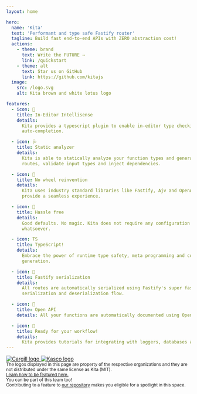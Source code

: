 ```yaml
---
layout: home

hero:
  name: 'Kita'
  text: 'Performant and type safe Fastify router'
  tagline: Build fast end-to-end APIs with ZERO abstraction cost!
  actions:
    - theme: brand
      text: Write the FUTURE →
      link: /quickstart
    - theme: alt
      text: Star us on GitHub
      link: https://github.com/kitajs
  image:
    src: /logo.svg
    alt: Kita brown and white lotus logo

features:
  - icon: 🔎
    title: In-Editor Intellisense
    details:
      Kita provides a typescript plugin to enable in-editor type checking and
      auto-completion.

  - icon: 🩺
    title: Static analyzer
    details:
      Kita is able to statically analyze your function types and generate
      routes, validate input types and inject dependencies.

  - icon: 🛞
    title: No wheel reinvention
    details:
      Kita uses industry standard libraries like Fastify, Ajv and OpenAPI to
      provide a seamless experience.

  - icon: 🧩
    title: Hassle free
    details:
      Good defaults. No magic. Kita does not require any configuration
      whatsoever.

  - icon: TS
    title: TypeScript!
    details:
      Embrace the power of runtime type safety, meta programming and code
      generation.

  - icon: 🚀
    title: Fastify serialization
    details:
      All routes are automatically serialized using Fastify's super fast
      serialization and deserialization flow.

  - icon: 📖
    title: Open API
    details: All your functions are automatically documented using Open API 3.1.

  - icon: 🏇
    title: Ready for your workflow!
    details:
      Kita provides tutorials for integrating with loggers, databases and more.
---
```


<script setup>
  import { VPTeamPage, VPTeamPageTitle, VPTeamMembers } from 'vitepress/theme';

  const members = [
    {
      avatar: 'https://github.com/arthurfiorette.png',
      name: 'Arthur Fiorette',
      title: 'Creator',
      sponsor: 'https://github.com/sponsors/arthurfiorette',
      links: [
        { icon: 'github', link: 'https://github.com/arthurfiorette' },
        { icon: 'twitter', link: 'https://twitter.com/arthurfiorette' },
        { icon: 'instagram', link: 'https://instagram.com/arthurfiorette' }
      ]
    },{
      avatar: 'https://github.com/JacopoPatroclo.png',
      name: 'Jacopo Patroclo',
      title: 'Core Member',
      org: 'Kita/Html',
      orgLink: 'https://github.com/kitajs/html',
      links: [
        { icon: 'github', link: 'https://github.com/JacopoPatroclo' },
        { icon: 'twitter', link: 'https://twitter.com/JacoMartin1994' }
      ]
    },
    {
      avatar: 'https://github.com/devzolo.png',
      name: 'Devzolo',
      title: 'Core Member',
      links: [
        { icon: 'github', link: 'https://github.com/devzolo' },
        { icon: 'twitter', link: 'https://twitter.com/devzolo' }
      ]
    },
    {
      avatar: 'https://github.com/mesquitaviana.png',
      name: 'Gabriel Mesquita',
      title: 'Contributor',
      links: [
        { icon: 'github', link: 'https://github.com/mesquitaviana' },
        { icon: 'instagram', link: 'https://www.instagram.com/eummesquita' }
      ]
    }
  ];
</script>

<VPTeamPage>
  <VPTeamPageTitle>
    <template #title id="asd">Trusted by companies</template>
    <template #lead>Kita is proudly powering a large ecosystem of organizations and products worldwide.</template>
  </VPTeamPageTitle>

  <div id="trusted-by-wrapper">
    <div id="trusted-by">
      <a href="https://www.cargill.com" alt="Cargill" target="_blank">
        <img src="/companies/cargill.svg" alt="Cargill logo" />
      </a>
      <a href="https://home.kascosys.com.br" alt="Kasco R&D" target="_blank">
        <img src="/companies/kasco.svg" alt="Kasco logo" />
      </a>
    </div>
    <small id="small-text">
      The logos displayed in this page are property of the respective organizations and they are not distributed under the same license as Kita (MIT).
      <br />
      <a href="other/feature-your-company">Learn how to be featured here.</a>
    </small>
  </div>
</VPTeamPage>

<VPTeamPage>
  <VPTeamPageTitle>
    <template #title>Our Team</template>
    <template #lead>The Kita's development team is composed of a diverse group of people from all over the world.</template>
  </VPTeamPageTitle>
  
  <VPTeamMembers :members="members" size="small" />

  <small id="small-text">
    You can be part of this team too!
    <br />
    Contributing to a feature to <a href="https://github.com/kitajs/kitajs" target="_blank">our repository</a> makes you eligible for a spotlight in this space.
  </small>
</VPTeamPage>
